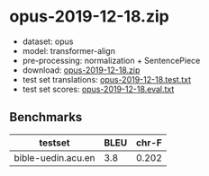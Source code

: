 # opus-2019-12-18.zip

* dataset: opus
* model: transformer-align
* pre-processing: normalization + SentencePiece
* download: [opus-2019-12-18.zip](https://object.pouta.csc.fi/OPUS-MT-dev/acu-en/opus-2019-12-18.zip)
* test set translations: [opus-2019-12-18.test.txt](https://object.pouta.csc.fi/OPUS-MT-dev/acu-en/opus-2019-12-18.test.txt)
* test set scores: [opus-2019-12-18.eval.txt](https://object.pouta.csc.fi/OPUS-MT-dev/acu-en/opus-2019-12-18.eval.txt)

## Benchmarks

| testset               | BLEU  | chr-F |
|-----------------------|-------|-------|
| bible-uedin.acu.en 	| 3.8 	| 0.202 |


